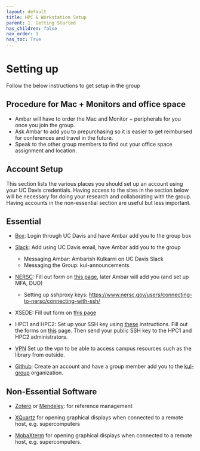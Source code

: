 ```yaml
---
layout: default
title: HPC & Workstation Setup
parent: 1. Getting Started
has_children: false
nav_order: 1
has_toc: True
---
```


# Setting up

Follow the below instructions to get setup in the group

## Procedure for Mac + Monitors and office space

- Ambar will have to order the Mac and Monitor + peripherals for you once you join the group.
- Ask Ambar to add you to prepurchasing so it is easier to get reimbursed for conferences and travel in the future.
- Speak to the other group members to find out your office space assignment and location.

## Account Setup

This section lists the various places you should set up an account using your UC Davis credentials. Having access to the sites in the section below will be necessary for doing your research and collaborating with the group. Having accounts in the non-essential section are useful but less important.

## Essential

- [Box](https://ucdavis.app.box.com/): Login through UC Davis and have Ambar add you to the group box

- [Slack](https://slack.com/get-started#/find): Add using UC Davis email, have Ambar add you to the group
  - Messaging Ambar: Ambarish Kulkarni on UC Davis Slack
  - Messaging the Group: kul-announcements

- [NERSC](https://www.nersc.gov/): Fill out form on [this page](https://iris.nersc.gov/add-user), later Ambar will add you (and set up MFA, DUO)
  - Setting up sshproxy keys: <https://www.nersc.gov/users/connecting-to-nersc/connecting-with-ssh/>

- XSEDE: Fill out form on [this page](https://portal.xsede.org/?p_p_id=58&p_p_lifecycle=0&p_p_state=maximized&p_p_mode=view&saveLastPath=0&_58_struts_action=%2Flogin%2Fcreate_account)

- HPC1 and HPC2: Set up your SSH key using [these](https://wiki.cse.ucdavis.edu/support:general:security:ssh?&#generating_a_key_pair) instructions. Fill out the forms on [this](https://www.hpc.ucdavis.edu/account-request-forms) page. Then send your public SSH key to the HPC1 and HPC2 administrators.

- [VPN](https://library.ucdavis.edu/vpn/) Set up the vpn to be able to access campus resources such as the library from outside.

- [Github](https://github.com/): Create an account and have a group member add you to the [kul-group](https://github.com/kul-group) organization.

## Non-Essential Software

- [Zotero](https://www.zotero.org/) or [Mendeley](https://www.mendeley.com/?interaction_required=true): for reference management

- [XQuartz](https://www.xquartz.org/) for opening graphical displays when connected to a remote host, e.g. supercomputers

- [MobaXterm](https://mobaxterm.mobatek.net/download.html) for opening graphical displays when connected to a remote host, e.g. supercomputers.
